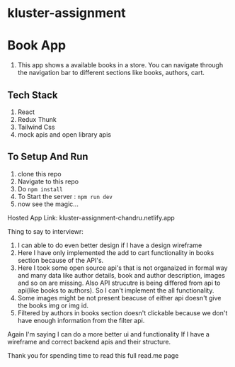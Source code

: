 # kluster-assignment

# Book App
1. This app shows a available books in a store. You can navigate through the navigation bar to different sections like books, authors, cart.

## Tech Stack
1. React
2. Redux Thunk
3. Tailwind Css
4. mock apis and open library apis

## To Setup And Run
1. clone this repo
2. Navigate to this repo
3. Do `npm install`
4. To Start the server : `npm run dev`
5. now see the magic...

Hosted App Link: kluster-assignment-chandru.netlify.app

Thing to say to interviewr:
1. I can able to do even better design if I have a design wireframe
2. Here I have only implemented the add to cart functionality in books section because of the API's.
3. Here I took some open source api's that is not organaized in formal way and many data like author details, book and author description, images and so on are missing. Also API strucutre is being differed from api to api(like books to authors). So I can't implement the all functionality.
4. Some images might be not present beacuse of either api doesn't give the books img or img id.
5. Filtered by authors in books section doesn't clickable because we don't have enough information from the filter api.

Again I'm saying I can do a more better ui and functionality If I have a wireframe and correct backend apis and their structure.

Thank you for spending time to read this full read.me page
